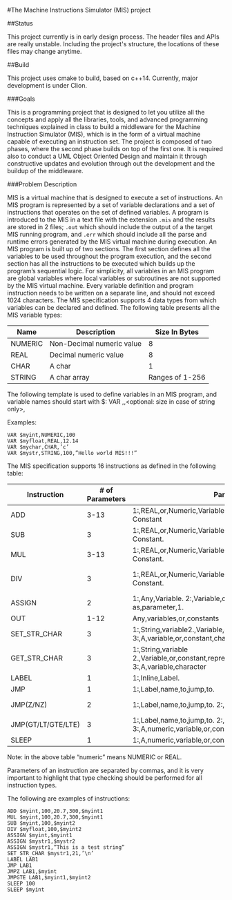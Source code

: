 #The Machine Instructions Simulator (MIS) project

##Status

This project currently is in early design process. The header files and APIs are really unstable. 
Including the project's structure, the locations of these files may change anytime.

##Build

This project uses cmake to build, based on c++14. Currently, major development is under Clion.

###Goals

This is a programming project that is designed to let you utilize all the concepts
and apply all the libraries, tools, and advanced programming techniques
explained in class to build a middleware for the Machine Instruction Simulator
(MIS), which is in the form of a virtual machine capable of executing an
instruction set. The project is composed of two phases, where the second phase
builds on top of the first one. It is required also to conduct a UML Object Oriented
Design and maintain it through constructive updates and evolution through out
the development and the buildup of the middleware.


###Problem Description

MIS is a virtual machine that is designed to execute a set of instructions. An MIS
program is represented by a set of variable declarations and a set of instructions
that operates on the set of defined variables. A program is introduced to the MIS
in a text file with the extension `.mis` and the results are stored in 2 files; `.out`
which should include the output of a the target MIS running program, and `.err`
which should include all the parse and runtime errors generated by the MIS
virtual machine during execution.
An MIS program is built up of two sections. The first section defines all the
variables to be used throughout the program execution, and the second section
has all the instructions to be executed which builds up the program’s sequential
logic. For simplicity, all variables in an MIS program are global variables where
local variables or subroutines are not supported by the MIS virtual machine.
Every variable definition and program instruction needs to be written on a
separate line, and should not exceed 1024 characters.
The MIS specification supports 4 data types from which variables can be
declared and defined. The following table presents all the MIS variable types:

|  Name   | Description               | Size In Bytes   |
|---------|---------------------------|-----------------|
| NUMERIC | Non-Decimal numeric value | 8               |
| REAL    | Decimal numeric value     | 8               |
| CHAR    | A char                    | 1               |
| STRING  | A char array              | Ranges of 1-256 |

The following template is used to define variables in an MIS program, and 
variable names should start with $:
VAR <name>,<type>,<optional: size in case of string only>, <default value>

Examples: 

~~~~
VAR $myint,NUMERIC,100
VAR $myfloat,REAL,12.14
VAR $mychar,CHAR,’c’
VAR $mystr,STRING,100,”Hello world MIS!!!”
~~~~

The MIS specification supports 16 instructions as defined in the following table:

| Instruction        | # of Parameters      | Parameters                                                                                          | Description                                                                                                                                                                                                                            |
|--------------------|----------------------|-----------------------------------------------------------------------------------------------------|----------------------------------------------------------------------------------------------------------------------------------------------------------------------------------------------------------------------------------------|
| ADD                | 3-13                 | 1:,REAL,or,Numeric,Variable Rest:,Real,or,Numeric,Variable,or Constant                              | Adds,all,parameters,excluding,the,first,one,and,store the,results,in,the,first,parameter                                                                                                                                               |
| SUB                | 3                    | 1:,REAL,or,Numeric,Variable Rest:,Real,or,Numeric,Variable,or Constant.                             | Subtract,the,third,parameter,from,the,second,parameter,and,store,the,result in,the,first,parameter.                                                                                                                                    |
| MUL                | 3-13                 | 1:,REAL,or,Numeric,Variable Rest:,Real,or,Numeric,Variable,or Constant.                             | Multiply,all,parameters,excluding,the,first,one,and,store the,results,in,the,first,parameter.                                                                                                                                          |
| DIV                | 3                    | 1:,REAL,or,Numeric,Variable Rest:,Real,or,Numeric,Variable,or Constant.                             | Divide,the,second,parameter,by,the,third,parameter,and,store,the,result in,the,first,parameter.,Note: divide,by,zero,should,be,detected,and,reported,,and,the,program,should,tolerate,crashes,resulting,from,divide-by-zero,exceptions |
| ASSIGN             | 2                    | 1:,Any,Variable. 2:,Variable,or,constant,of,the,same,type as,parameter,1.                           | Store,the,second,parameter,into,the,first parameter.                                                                                                                                                                                   |
| OUT                | 1-12                 | Any,variables,or,constants                                                                          | Prints,out,the,parameters,to,the,standard,output.                                                                                                                                                                                      |
| SET_STR_CHAR       | 3                    | 1:,String,variable2.,Variable,or,constant,representing,an,index 3:,A,variable,or,constant,character | Set,a,string,character,at,specific,index,to,a,character.,Note: index range,should,be,checked,and,errors,should,be,reported                                                                                                             |
| GET_STR_CHAR       | 3                    | 1:,String,variable 2.,Variable,or,constant,representing,an,index. 3:,A,variable,character           | Store,the,character,at,the,index,equivalent,to,parameter,2,into,the,third,parameters.                                                                                                                                                  |
| LABEL              | 1                    | 1:,Inline,Label.                                                                                    | Sets,a,placeholder,that,a,JMP,instruction,can,go,to.                                                                                                                                                                                   |
| JMP                | 1                    | 1:,Label,name,to,jump,to.                                                                           | Change,execution,sequence,by,setting,the,execution,pointer,to,the,first,instruction,after,the,label                                                                                                                                    |
| JMP(Z/NZ)          | 2                    | 1:,Label,name,to,jump,to. 2:,A,numeric,variable,or,constant.                                        | Apply,the,logic,of,JMP,based,on,the,condition,result. Z:,second,parameter,is,zero NZ:,second,parameter,is,not,zero                                                                                                                     |
| JMP(GT/LT/GTE/LTE) | 3                    | 1:,Label,name,to,jump,to. 2:,A,numeric,variable,or,constant. 3:,A,numeric,variable,or,constant.     | Apply,the,logic,of,JMP,based,on,the,comparison,condition,result,between,the,seconds,and,the,third,parameters. GT:,P2,>,P3 LT:,P2<,P3 GTE:,P2,>=,P3 LTE:,P2<=,P3                                                                        |
| SLEEP              | 1                    | 1:,A,numeric,variable,or,constant.                                                                  | Suspend,execution for,a,number,of,seconds                                                                                                                                                                                              |

Note: in the above table “numeric” means NUMERIC or REAL.


Parameters of an instruction are separated by commas, and it is very important 
to highlight that type checking should be performed for all instruction types.


The following are examples of instructions:
~~~~
ADD $myint,100,20.7,300,$myint1
MUL $myint,100,20.7,300,$myint1
SUB $myint,100,$myint2
DIV $myfloat,100,$myint2
ASSIGN $myint,$myint1
ASSIGN $mystr1,$mystr2
ASSIGN $mystr1,”This is a test string”
SET_STR_CHAR $mystr1,21,’\n’
LABEL LAB1
JMP LAB1
JMPZ LAB1,$myint
JMPGTE LAB1,$myint1,$myint2
SLEEP 100
SLEEP $myint
~~~~

